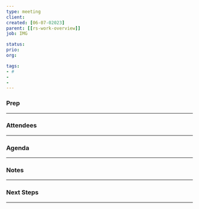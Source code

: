 ```yaml
---
type: meeting
client: 
created: [06-07-02023]
parent: [[rs-work-overview]]
job: IMG

status: 
prio:
org:

tags:
- #
- 
- 
---
```

### Prep
---



### Attendees 
--- 



### Agenda
--- 



### Notes
---



### Next Steps
---


